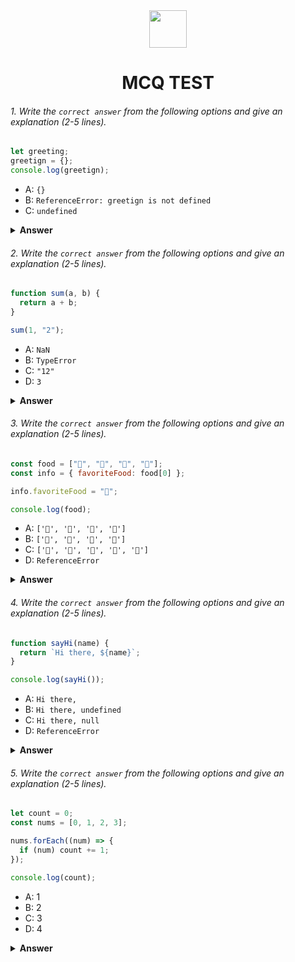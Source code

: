 <div align="center">
  <img height="60" src="https://edurev.gumlet.io/AllImages/original/ApplicationImages/CourseImages/944e5d47-8c55-4a89-91e5-22ab5f2798fc_CI.png">
  <h1>MCQ TEST</h1>
</div>

###### 1. Write the `correct answer` from the following options and give an explanation (2-5 lines).

```javascript
let greeting;
greetign = {};
console.log(greetign);
```

- A: `{}`
- B: `ReferenceError: greetign is not defined`
- C: `undefined`

<details><summary><b>Answer</b></summary>
<p>

#### Answer: - B: `ReferenceError: greetign is not defined`

<i>Write your explanation here</i>
 The code declared variable named is greeting but assign an empty object to a variable named greetign . greeting and greetign is not same variable . JavaScript is case-sensitive, so greeting and greetign are considered different variables .finally answer is ReferenceError: greetign is not defined

</p>
</details>

###### 2. Write the `correct answer` from the following options and give an explanation (2-5 lines).

```javascript
function sum(a, b) {
  return a + b;
}

sum(1, "2");
```

- A: `NaN`
- B: `TypeError`
- C: `"12"`
- D: `3`

<details><summary><b>Answer</b></summary>
<p>

#### Answer: C: `"12"` ,

<i>Write your explanation here</i>
  The sum function have 2 parameters a and b and attempts to add them together using the + operator. passing sum(1, "2") as first argument is number but  second argument is string. JavaScript will convert the number 1 to a string and then concatenate the two strings together, resulting in a string concatenation, not a numeric addition. In this case, answer is C: `"12"`
</p>
</details>

###### 3. Write the `correct answer` from the following options and give an explanation (2-5 lines).

```javascript
const food = ["🍕", "🍫", "🥑", "🍔"];
const info = { favoriteFood: food[0] };

info.favoriteFood = "🍝";

console.log(food);
```

- A: `['🍕', '🍫', '🥑', '🍔']`
- B: `['🍝', '🍫', '🥑', '🍔']`
- C: `['🍝', '🍕', '🍫', '🥑', '🍔']`
- D: `ReferenceError`

<details><summary><b>Answer</b></summary>
<p>

#### Answer: - A: `['🍕', '🍫', '🥑', '🍔']`

<i>Write your explanation here</i>
info.favoriteFood initially contains a reference to the first element of the food array, which is "🍕". but assign the string "🍝" to info.favoriteFood. This assignment does not change the original food array in any way, so the console, it remains unchanged, resulting in A: ['🍕', '🍫', '🥑', '🍔'].
</p>
</details>

###### 4. Write the `correct answer` from the following options and give an explanation (2-5 lines).

```javascript
function sayHi(name) {
  return `Hi there, ${name}`;
}

console.log(sayHi());
```

- A: `Hi there,`
- B: `Hi there, undefined`
- C: `Hi there, null`
- D: `ReferenceError`

<details><summary><b>Answer</b></summary>
<p>

#### Answer: - B: `Hi there, undefined`

<i>Write your explanation here</i>
The function sayHi() is expects an argument "name", but the function call without argument.JavaScript will assign the value undefined for name parameter.so the function return `Hi there, undefined`
</p>
</details>

###### 5. Write the `correct answer` from the following options and give an explanation (2-5 lines).

```javascript
let count = 0;
const nums = [0, 1, 2, 3];

nums.forEach((num) => {
  if (num) count += 1;
});

console.log(count);
```

- A: 1
- B: 2
- C: 3
- D: 4

<details><summary><b>Answer</b></summary>
<p>

#### Answer:- C: 3

<i>Write your explanation here</i>
The code have an array with four elements: [0, 1, 2, 3]. The forEach method is used to iterate over each element of the array and, for each element, checks whether the element number is true (not equal to 0). If number is true, it increments the count variable by 1. so the answer is  C: 3
</p>
</details>
